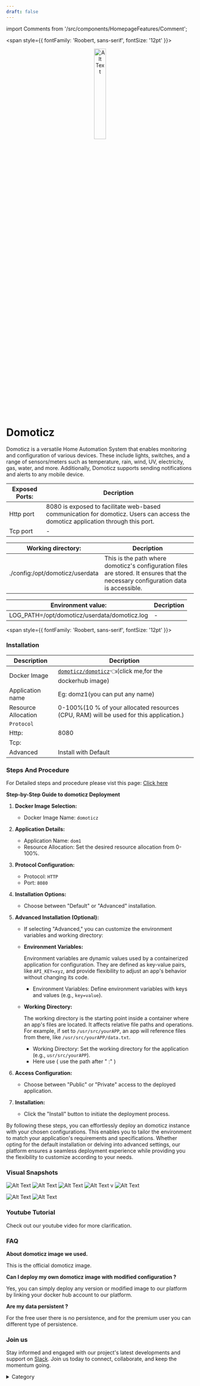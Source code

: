 ```yaml
---
draft: false
---
```

import Comments from '/src/components/HomepageFeatures/Comment';

<span style={{ fontFamily: 'Roobert, sans-serif', fontSize: '12pt' }}>

<p align="center">
  <img src="/img/cbcf.jpg" alt="Alt Text" width="25%"/>
</p> 

# Domoticz

Domoticz is a versatile Home Automation System that enables monitoring and configuration of various devices. These include lights, switches, and a range of sensors/meters such as temperature, rain, wind, UV, electricity, gas, water, and more. Additionally, Domoticz supports sending notifications and alerts to any mobile device.



 

|  **Exposed Ports:**    | Decription                                                                                                               | 
| --------------------- | ------                                                                                                                   | 
| Http port          |       8080 is exposed to facilitate web-based communication for domoticz. Users can access the domoticz application through this port.                              |
| Tcp port      |              -                                                                     | 

|  **Working directory:** | Decription                                                                                                               | 
| --------------------- | ------                                                                                                                   | 
| ./config:/opt/domoticz/userdata       |  This is the path  where domoticz's configuration files are stored. It ensures that the necessary configuration data is accessible.                                  |



|   **Environment value:**          | Decription                                                                                                               | 
| --------------------- | ------                                                                                                                   | 
|LOG_PATH=/opt/domoticz/userdata/domoticz.log    |  -                              |


</span>


<span style={{ fontFamily: 'Roobert, sans-serif', fontSize: '12pt' }}>

### Installation


|  Description          | Decription                                                                                                               | 
| --------------------- | ------                                                                                                                   | 
| Docker Image          |  [`domoticz/domoticz`](https://hub.docker.com/r/domoticz/domoticz)👈(click me,for the dockerhub image)                                   |
| Application name      |  Eg: domz1(you can put any name)                                                                                        | 
| Resource Allocation   |  0-100%(10 % of your allocated resources (CPU, RAM) will be used for this application.)                                  | 
| `Protocol`            |                                                                                                                          | 
|  Http:                | 8080                                                                                                                       |
|  Tcp:                 |                                                                                                                          | 
|    Advanced           |    Install with Default                                                                                                  |

                                                                        


### Steps And Procedure

For Detailed steps and procedure please vist this page: [Click here](https://techscaleinfinite.github.io/introduction/cloud-float/Steps%20and%20procedure)



**Step-by-Step Guide to domoticz Deployment**

1. **Docker Image Selection:**
   * Docker Image Name: `domoticz`
2. **Application Details:**
   * Application Name: `dom1`
   * Resource Allocation: Set the desired resource allocation from 0-100%.
3. **Protocol Configuration:**
   * Protocol: `HTTP`
   * Port: `8080`
4. **Installation Options:**
   * Choose between "Default" or "Advanced" installation.
5. **Advanced Installation (Optional):**
   * If selecting "Advanced," you can customize the environment variables and working directory:
   *   **Environment Variables:**

       Environment variables are dynamic values used by a containerized application for configuration. They are defined as key-value pairs, like `API_KEY=xyz`, and provide flexibility to adjust an app's behavior without changing its code.

       * Environment Variables: Define environment variables with keys and values (e.g., `key=value`).
   *   **Working Directory:**

       The working directory is the starting point inside a container where an app's files are located. It affects relative file paths and operations. For example, if set to `/usr/src/yourAPP`, an app will reference files from there, like `/usr/src/yourAPP/data.txt`.

       * Working Directory: Set the working directory for the application (e.g., `usr/src/yourAPP`).
       * Here use ( use the path after   " :"  )
    
6. **Access Configuration:**
   * Choose between "Public" or "Private" access to the deployed application.
7. **Installation:**
   * Click the "Install" button to initiate the deployment process.

By following these steps, you can effortlessly deploy an domoticz instance with your chosen configurations. This enables you to tailor the environment to match your application's requirements and specifications. Whether opting for the default installation or delving into advanced settings, our platform ensures a seamless deployment experience while providing you the flexibility to customize according to your needs.

### Visual Snapshots

![Alt Text](/img/9h.png)
![Alt Text](/img/9i.png)
![Alt Text](/img/9j.png)
![Alt Text](/img/9k.png)
v
![Alt Text](/img/9l.png)

![Alt Text](/img/9m.png)
![Alt Text](/img/9o.png)



### Youtube Tutorial&#x20;

Check out our youtube video for more clarification.



### FAQ

**About domoticz image we used.**

This is the official domoticz image.

**Can I deploy my own domoticz image with modified configuration ?**

Yes, you can simply deploy any version or modified image to our platform by linking your docker hub account to our platform.

**Are my data persistent ?**

For the free user there is no persistence, and for the premium user you can different type of persistence.

### Join us

Stay informed and engaged with our project's latest developments and support on [Slack](https://app.slack.com/client/T04QS32JX6E/C04QKEWE146). Join us today to connect, collaborate, and keep the momentum going.

<details>

<summary>Category</summary>

Kubernetes, cloud computing, DevOps, cloud services, hosting platform, container orchestration, cloud infrastructure, cloud deployment, cloud management, cloud technology, cloud solutions , media, entertainment

</details>

</span>

<Comments />
